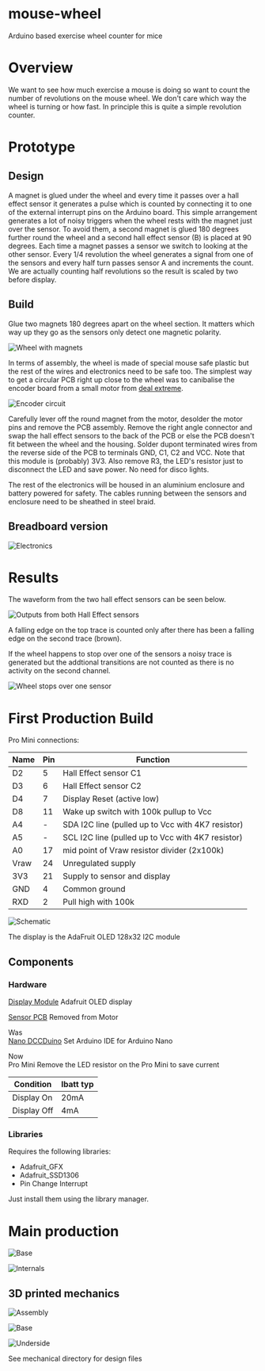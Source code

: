 # mouse-wheel
Arduino based exercise wheel counter for mice

# Overview
We want to see how much exercise a mouse is doing so want to count the number of revolutions on the mouse wheel.  We don't care which way the wheel is turning or how fast. In principle this is quite a simple revolution counter.

# Prototype
## Design

A magnet is glued under the wheel and every time it passes over a hall effect sensor it generates a pulse which is counted by connecting it to one of the external interrupt pins on the Arduino board.  This simple arrangement generates a lot of noisy triggers when the wheel rests with the magnet just over the sensor.  To avoid them, a second magnet is glued 180 degrees further round the wheel and a second hall effect sensor (B) is placed at 90 degrees.  Each time a magnet passes a sensor we switch to looking at the other sensor.  Every 1/4 revolution the wheel generates a signal from one of the sensors and every half turn passes sensor A and increments the count.  We are actually counting half revolutions so the result is scaled by two before display.

## Build

Glue two magnets 180 degrees apart on the wheel section.  It matters which way up they go as the sensors only detect one magnetic polarity.  

![Wheel with magnets](https://github.com/wirebadger/mouse-wheel/blob/master/images/IMG_0185.JPG)

In terms of assembly, the wheel is made of special mouse safe plastic but the rest of the wires and electronics need to be safe too.  The simplest way to get a circular PCB right up close to the wheel was to canibalise the encoder board from a small motor from [deal extreme](http://www.dx.com/p/high-torque-25mm-dc-12-0v-330rpm-encoder-precision-gear-motor-418535). 

![Encoder circuit](https://github.com/wirebadger/mouse-wheel/blob/master/images/IMG_0182.JPG)

Carefully lever off the round magnet from the motor, desolder the motor pins and remove the PCB assembly. Remove the right angle connector and swap the hall effect sensors to the back  of the PCB or else the PCB doesn't fit between the wheel and the housing. Solder dupont terminated wires from the reverse side of the PCB to terminals GND, C1, C2 and VCC.  Note that this module is (probably) 3V3.  Also remove R3, the LED's resistor just to disconnect the LED and save power.  No need for disco lights.

The rest of the electronics will be housed in an aluminium enclosure and battery powered for safety. The cables running between the sensors and enclosure need to be sheathed in steel braid.

## Breadboard version
![Electronics](https://github.com/wirebadger/mouse-wheel/blob/master/images/IMG_0183.JPG)


# Results

The waveform from the two hall effect sensors can be seen below.

![Outputs from both Hall Effect sensors](https://github.com/wirebadger/mouse-wheel/blob/master/images/Screenshot%202016-03-05%2019.19.12.png)

A falling edge on the top trace is counted only after there has been a falling edge on the second trace (brown).

If the wheel happens to stop over one of the sensors a noisy trace is generated but the addtional transitions are not counted as there is no activity on the second channel.

![Wheel stops over one sensor](https://github.com/wirebadger/mouse-wheel/blob/master/images/Screenshot%202016-03-05%2019.25.40.png)

# First Production Build

Pro Mini connections:

|Name | Pin |Function                  |
|-----|-----|--------------------------|
|D2|5| Hall Effect sensor C1 |
|D3|6| Hall Effect sensor C2     |
|D4|7| Display Reset (active low) |
|D8|11| Wake up switch with 100k pullup to Vcc| 
|A4|-| SDA I2C line (pulled up to  Vcc with 4K7 resistor) |
|A5|-| SCL I2C line (pulled up to  Vcc with 4K7 resistor) |
|A0|17| mid point of Vraw resistor divider (2x100k) |
|Vraw|24| Unregulated supply|
|3V3|21| Supply to sensor and display|
|GND|4| Common ground |
|RXD|2| Pull high with 100k |

![Schematic](https://github.com/wirebadger/mouse-wheel/blob/master/images/schematic.png)

The display is the AdaFruit OLED 128x32 I2C module

## Components
### Hardware
[Display Module](https://www.adafruit.com/products/931) Adafruit OLED display

[Sensor PCB](http://www.dx.com/p/high-torque-25mm-dc-12-0v-330rpm-encoder-precision-gear-motor-418535) Removed from Motor

Was  
[Nano DCCDuino](http://www.dx.com/p/new-nano-v3-0-module-atmega328p-au-improved-version-for-arduino-yellow-369070) Set Arduino IDE for Arduino Nano

Now  
Pro Mini
Remove the LED resistor on the Pro Mini to save current

| Condition  |Ibatt typ|
|------------|---------|
|Display On  | 20mA    |
|Display Off | 4mA     |
 
### Libraries
Requires the following libraries:
* Adafruit_GFX
* Adafruit_SSD1306
* Pin Change Interrupt

Just install them using the library manager.

# Main production

![Base](https://github.com/wirebadger/mouse-wheel/blob/master/images/IMG3390.JPG)

![Internals](https://github.com/wirebadger/mouse-wheel/blob/master/images/IMG3353.JPG)

## 3D printed mechanics

![Assembly](https://github.com/wirebadger/mouse-wheel/blob/master/images/Assembly.png)

![Base](https://github.com/wirebadger/mouse-wheel/blob/master/images/base.png)

![Underside](https://github.com/wirebadger/mouse-wheel/blob/master/images/bottom.png)


See mechanical directory for design files


